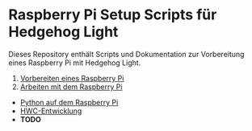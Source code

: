 # Raspberry Pi Setup Scripts für Hedgehog Light

Dieses Repository enthält Scripts und Dokumentation zur Vorbereitung eines Raspberry Pi mit Hedgehog Light.

1. [Vorbereiten eines Raspberry Pi](00-InitialSetup.md)
2. [Arbeiten mit dem Raspberry Pi](01-Working.md)

* [Python auf dem Raspberry Pi](python.md)
* [HWC-Entwicklung](hwc.md)
* **TODO**

